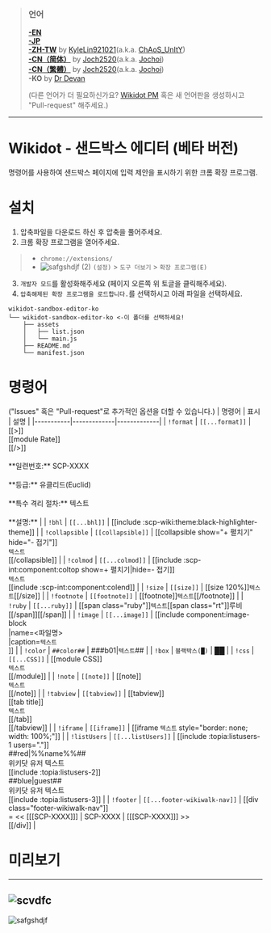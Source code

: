 > ### 언어
> [**-EN**](https://github.com/7happy7/wikidot-sandbox-editor) <br />[**-JP**](https://github.com/7happy7/wikidot-sandbox-editor/tree/jp) <br />[**-ZH-TW**](https://github.com/7happy7/wikidot-sandbox-editor/tree/zh-tw) by [KyleLin921021](https://github.com/KyleLin921021)\(a.k.a. [ChAoS_UnItY](http://www.wikidot.com/user:info/chaos-unity)\) <br />[**-CN（简体）**](https://github.com/7happy7/wikidot-sandbox-editor/tree/cn-hans) by [Joch2520](https://github.com/Joch2520)\(a.k.a. [Jochoi](http://www.wikidot.com/user:info/jochoi)\) <br />[**-CN（繁體）**](https://github.com/7happy7/wikidot-sandbox-editor/tree/cn-hant) by [Joch2520](https://github.com/Joch2520)\(a.k.a. [Jochoi](http://www.wikidot.com/user:info/jochoi)\)<br />**-KO** by [Dr Devan](http://www.wikidot.com/user:info/Dr-Devan) 
> 
> (다른 언어가 더 필요하신가요? [Wikidot PM](http://www.wikidot.com/account/messages#/new/3427263) 혹은 새 언어판을 생성하시고 "Pull-request" 해주세요.)
----
# Wikidot - 샌드박스 에디터 (베타 버전)
명령어를 사용하여 샌드박스 페이지에 입력 제안을 표시하기 위한 크롬 확장 프로그램.

# 설치
1. 압축파일을 다운로드 하신 후 압축을 풀어주세요.
2. 크롬 확장 프로그램을 열어주세요.
> * `chrome://extensions/`
> * ![safgshdjf (2)](https://user-images.githubusercontent.com/49482246/84563612-c54c4b80-ad97-11ea-9559-584dcc268f4f.png) `(설정)` > `도구 더보기` > `확장 프로그램(E)`
3. `개발자 모드`를 활성화해주세요 (페이지 오른쪽 위 토글을 클릭해주세요).
4. `압축해제된 확장 프로그램을 로드합니다.`를 선택하시고 아래 파일을 선택하세요.
```
wikidot-sandbox-editor-ko
└── wikidot-sandbox-editor-ko <-이 폴더를 선택하세요!
    ├── assets
    │   ├── list.json
    │   └── main.js
    ├── README.md
    └── manifest.json
```
# 명령어
("Issues" 혹은 "Pull-request"로 추가적인 옵션을 더할 수 있습니다.)
| 명령어 | 표시 | 설명 |
|-----------|-------------|-------------|
| `!format` | `[[...format]]` | [[>]]<br />[[module Rate]]<br />[[/>]]<br /><br />\**일련번호:\*\* SCP-XXXX<br /><br />\*\*등급:\*\* 유클리드(Euclid)<br /><br />\*\*특수 격리 절차:\*\* 텍스트<br /><br />\*\*설명:\*\*  |
| `!bhl` | `[[...bhl]]` | [[include :scp-wiki:theme:black-highlighter-theme]] |
| `!collapsible` | `[[collapsible]]` | [[collapsible show="+ 펼치기" hide="- 접기"]]<br />`텍스트`<br />[[/collapsible]] |
| `!colmod` | `[[...colmod]]` | [[include :scp-int:component:coltop show=+ 펼치기\|hide=- 접기]]<br />`텍스트`<br />[[include :scp-int:component:colend]] |
| `!size` | `[[size]]` | [[size 120%]]`텍스트`[[/size]] |
| `!footnote` | `[[footnote]]` | [[footnote]]`텍스트`[[/footnote]] |
| `!ruby` | `[[...ruby]]` | [[span class="ruby"]]`텍스트`[[span class="rt"]]루비[[/span]][[/span]] |
| `!image` | `[[...image]]` | [[include component:image-block<br />\|name=\<파일명\><br />\|caption=`텍스트`<br />]] |
| `!color` | `##color##` | ###b01\|`텍스트`## |
| `!box` | `블랙박스(█)` | ██ |
| `!css` | `[[...CSS]]` | [[module CSS]]<br />`텍스트`<br />[[/module]] |
| `!note` | `[[note]]` | [[note]]<br />`텍스트`<br />[[/note]] |
| `!tabview` | `[[tabview]]` | [[tabview]]<br />[[tab title]]<br />`텍스트`<br />[[/tab]]<br />[[/tabview]] |
| `!iframe` | `[[iframe]]` | [[iframe `텍스트` style=\"border: none; width: 100%;\"]] |
| `!listUsers` | `[[...listUsers]]` | [[include :topia:listusers-1 users="."]]<br />##red\|%%name%%##<br />위키닷 유저 텍스트<br />[[include :topia:listusers-2]]<br />##blue\|guest##<br />위키닷 유저 텍스트<br />[[include :topia:listusers-3]] |
| `!footer` | `[[...footer-wikiwalk-nav]]` | [[div class="footer-wikiwalk-nav"]]<br />= << [[[SCP-XXXX]]] \| SCP-XXXX \| [[[SCP-XXXX]]] >><br />[[/div]] |

# 미리보기
----
![scvdfc](https://user-images.githubusercontent.com/49482246/85929610-5a4f5880-b8f1-11ea-9532-920656164240.png)
----
![safgshdjf](https://user-images.githubusercontent.com/49482246/85929632-7f43cb80-b8f1-11ea-8bdf-c57b5dd091d1.png)
